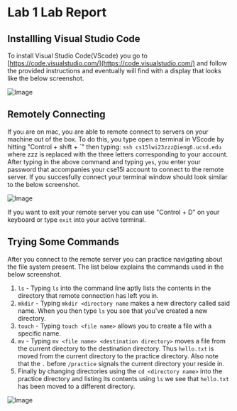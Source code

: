 # Lab 1 Lab Report
## Installling Visual Studio Code
To install Visual Studio Code(VScode) you go to [https://code.visualstudio.com/](https://code.visualstudio.com/) and follow the provided instructions and eventually will find with a display that looks like the below screenshot.

![Image](https://edtheegghead.github.io/cse15l-lab-reports/Screenshot%202023-01-12%20at%204.09.43%20PM.png)

## Remotely Connecting
If you are on mac, you are able to remote connect to servers on your machine out of the box. To do this, you type open a terminal in VScode by hitting "Control + shift + \`" then typing: 
`ssh cs15lwi23zzz@ieng6.ucsd.edu` 
where zzz is replaced with the three letters corresponding to your account. After typing in the above command and typing `yes`, you enter your
password that accompanies your cse15l account to connect to the remote server. If you succesfully connect your terminal window
should look similar to the below screenshot.

![Image](https://edtheegghead.github.io/cse15l-lab-reports/Screenshot%202023-01-12%20at%204.38.31%20PM.png)

If you want to exit your remote server you can use "Control + D" on your keyboard or type `exit` into your active terminal.

## Trying Some Commands
After you connect to the remote server you can practice navigating about the file system present. The list below explains the commands used in the below screenshot.
1. `ls` - Typing `ls` into the command line aptly lists the contents in the directory that remote connection has left you in.
2. `mkdir` - Typing `mkdir <directory name` makes a new directory called said name. When you then type `ls` you see that you've created a new directory.
4. `touch` - Typing `touch <file name>` allows you to create a file with a specific name.
5. `mv` - Typing `mv <file name> <destination directory>` moves a file from the current directory to the destination directory. Thus `hello.txt` is moved from the current directory to the practice directory. Also note that the `.` before `/practice` signals the current directory your reside in.
6. Finally by changing directories using the `cd <directory name>` into the practice directory and listing its contents using `ls` we see that `hello.txt` has been moved to a different directory.

![Image](https://edtheegghead.github.io/cse15l-lab-reports/Screenshot%202023-01-12%20at%205.47.25%20PM.png)
